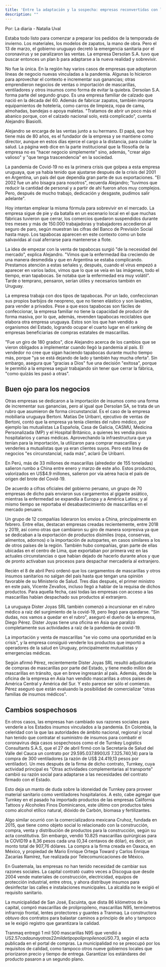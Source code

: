 ```yaml
---
title: 'Entre la adaptación y la sospecha: empresas reconvertidas con la pandemia'
description: ""
---
```


Por: La diaria - Natalia Uval

Estaba todo listo para comenzar a preparar los pedidos de la temporada de invierno. Los materiales, los modelos de zapatos, la mano de obra. Pero el 13 de marzo, el gobierno uruguayo decretó la emergencia sanitaria por el coronavirus y se paralizaron las ventas. La empresa Dersolan S.A. tuvo que buscar entonces un plan b para adaptarse a la nueva realidad y sobrevivir.

No fue la única. En la región hay varios casos de empresas que adoptaron líneas de negocio nuevas vinculadas a la pandemia. Algunas lo hicieron para aprovechar el contexto e incrementar sus ganancias; otras emprendieron negocios de ventas o importación de mascarillas, ventiladores y otros insumos como forma de evitar la quiebra.
Dersolan S.A. forma parte del segundo grupo. Es una empresa familiar de calzado que nació en la década del 60. Además de fabricar zapatos, también importa equipamientos de hotelería, como carros de limpieza, ropa de cama, almohadas, bandejas o apoya maletas. "Tratamos de abrir un poco más el abanico porque, con el calzado nacional solo, está complicado", cuenta Alejandro Biasiolli.

Alejandro se encarga de las ventas junto a su hermano. El papá, que hoy tiene más de 80 años, es el fundador de la empresa y se mantiene como director, aunque en estos días ejerce el cargo a la distancia, para cuidar la salud. La página web dice en la parte institucional que la filosofía de la empresa no es "hacer negocio simplemente" sino, además, "crear algo valioso" y "que tenga trascendencia" en la sociedad. 

La pandemia de Covid-19 no es la primera crisis que golpea a esta empresa uruguaya, que ya había tenido que ajustarse después de la crisis del 2001 en Argentina, un país del que dependía gran parte de sus exportaciones. "El 2002 fue un año bisagra para nosotros", recuerda Alejandro; "tuvimos que reducir la cantidad de personal y a partir de ahí fueron años muy complejos. Pero, después de mucho trabajo, dedicación y desgaste, pudimos salir adelante". 

Hoy intentan emplear la misma fórmula para sobrevivir en el mercado. La empresa sigue de pie y da batalla en un escenario local en el que muchas fábricas tuvieron que cerrar, los comercios quedaron suspendidos durante tres meses y más de 150.000 trabajadoras y trabajadores accedieron al seguro de paro, según muestran las cifras del Banco de Previsión Social hasta mayo. Los tapabocas aparecen en este contexto como un bote salvavidas al cual aferrarse para mantenerse a flote.

La idea de empezar con la venta de tapabocas surgió "de la necesidad del mercado", explica Alejandro. "Vimos que la enfermedad iba creciendo de una manera desmedida y que en Argentina se estaba complicando. Prestamos atención a estas señales y, después, cuando el virus empezó a aparecer en varios lados, vimos que lo que se veía en las imágenes, todo el tiempo, eran tapabocas. Se notaba que la enfermedad era muy volátil". Tarde o temprano, pensaron, serían útiles y necesarios también en Uruguay.

La empresa trabaja con dos tipos de tapabocas. Por un lado, confeccionan sus propios barbijos de neopreno, que no tienen elástico y son lavables, para vender a privados. Pese a que esos tapabocas son fáciles de confeccionar, la empresa familiar no tiene la capacidad de producir de forma masiva, por lo que, además, revenden tapabocas reciclables que elabora otra empresa uruguaya. Estos son los que han vendido a organismos del Estado, logrando ocupar el cuarto lugar en el ranking de empresas beneficiarias de compras estatales de mascarillas.  

"Fue un giro de 180 grados", dice Alejandro acerca de los cambios que se vieron obligados a implementar cuando llegó la pandemia al país. El vendedor no cree que sigan haciendo tapabocas durante mucho tiempo más, porque "ya se está dejando de lado y también hay mucha oferta". Sin embargo, asegura que "gracias a Dios" fue una decisión "exitosa", porque le permitió a la empresa seguir trabajando sin tener que cerrar la fábrica, "como quizás les pasó a otras".

## Buen ojo para los negocios

Otras empresas se dedicaron a la importación de insumos como una forma de incrementar sus ganancias, pero al igual que Dersolan SA, se trata de un rubro que asumieron de forma circunstancial. Es el caso de la empresa mobiliaria uruguaya Bertoni. Matías De Uribarri, ejecutivo de ventas de Bertoni, contó que la empresa ya tenía clientes del rubro médico, por ejemplo las mutualistas La Española, Casa de Galicia, CASMU, Medicina Personalizada (MP) y el Hospital Británico, a quienes les vendía pisos hospitalarios y camas médicas. Aprovechando la infraestructura que ya tenían para la importación, la utilizaron para comprar mascarillas y venderles a mutualistas que ya eran clientes suyos. Pero esta línea de negocios "es circunstancial, nada más", aclaró De Uribarri.

En Perú, más de 33 millones de mascarillas (alrededor de 155 toneladas) salieron rumbo a China entre enero y marzo de este año. Estos productos, valorizados en US$4.9 millones, salieron por vía aérea hacia el país de origen del brote del Covid-19. 

De acuerdo a cifras oficiales del gobierno peruano, un grupo de 70 empresas de dicho país enviaron sus cargamentos al gigante asiático, mientras la enfermedad se expandía a Europa y a América Latina; y al mismo tiempo se reportaba el desabastecimiento de mascarillas en el mercado peruano. 

Un grupo de 12 compañías lideraron los envíos a China, principalmente en febrero. Entre ellas, destacan empresas creadas recientemente, entre 2018 y 2019, así como otras que cambiaron su giro de manera sorpresiva ya que se dedicaban a la exportación de productos disímiles (ropa, conservas, alimentos, adornos) o la importación de autopartes, en casos similares a los de otros países de la región. También hubo compañías, gran parte de ellas ubicadas en el centro de Lima, que exportaban por primera vez en las actuales circunstancias o que habían dejado de hacerlo durante años y que de pronto activaban sus procesos para despachar mercadería al extranjero.

Recién el 8 de abril Perú ordenó que los cargamentos de mascarillas y otros insumos sanitarios no salgan del país hasta que tengan una opinión favorable de su Ministerio de Salud. Tres días después, el primer ministro en este país, Vicente Zevallos, incluso llegó a hablar de la requisa de dichos productos. Para aquella fecha, casi todas las empresas con acceso a las mascarillas habían despachado sus productos al extranjero.

La uruguaya Dister Joyas SRL también comenzó a incursionar en el rubro médico a raíz del surgimiento de la covid-19, pero llegó para quedarse. "Sin dudas, nos vamos a quedar en el rubro", aseguró el dueño de la empresa, Diego Pérez. Dister Joyas tiene una oficina en Asia que paralizó completamente sus actividades a raíz de la pandemia de covid-19. 

La importación y venta de mascarillas "se vio como una oportunidad en la crisis", y la empresa consiguió venderle los productos que importó a operadores de la salud en Uruguay, principalmente mutualistas y emergencias médicas. 

Según afirmó Pérez, recientemente Dister Joyas SRL resultó adjudicataria de compras de mascarillas por parte del Estado, y tiene medio millón de mascarillas en tránsito, que en breve ingresarán al país. Además, desde la oficina de la empresa en Asia han vendido mascarillas a otros países de América Central y América del Sur. Y esto parece ser sólo el comienzo. Pérez aseguró que están evaluando la posibilidad de comercializar "otras familias de insumos médicos".

## Cambios sospechosos

En otros casos, las empresas han cambiado sus razones sociales para venderle a los Estados insumos vinculados a la pandemia. En Colombia, la celeridad con la que las autoridades de ámbito nacional, regional y local han tenido que contratar el suministro de insumos para combatir el coronavirus deja casos sospechosos como el de Turnkey Logistics Consultants S.A.S, que el 27 de abril firmó con la Secretaría de Salud del Valle del Cauca un contrato por $29.595.037.890 (US$ 7.325.740,14) para la compra de 300 ventiladores (a razón de US$ 24.419,13 pesos por ventilador). Un mes después de la firma de dicho contrato, Turnkey, cuya actividad principal es "Otras actividades complementarias al transporte" cambió su razón social para adaptarse a las necesidades del contrato firmado con el Estado.

Esto deja un manto de duda sobre la idoneidad de Turnkey para proveer material sanitario como ventiladores hospitalarios. A esto, cabe agregar que Turnkey en el pasado ha importado productos de las empresas California Tattoos y Alcoholes Finos Dominicanos, este último con productos tales como alcohol etílico natural, dióxido de Carbón, biomasa y fertilizantes.

Algo similar ocurrió con la comercializadora mexicana Cruhoz, fundada en 2015, que tiene como objeto social lo relacionado con la construcción, compra, venta y distribución de productos para la construcción, según su acta constitutiva. Sin embargo, vendió 10.825 mascarillas quirúrgicas para la COVID19 a 8,36 pesos cada una (0,34 centavos de dólar), es decir, un monto total de 907,76 dólares. La compra a la firma creada en Oaxaca, en México, y propiedad de Mario Enrique Ortega Toward y Carlos Enrique Zacarías Ramírez, fue realizada por Telecomunicaciones de México.

En Guatemala, las empresas no han tenido necesidad de cambiar sus razones sociales. La capital contrató cuatro veces a Discogua que desde 2004 vende materiales de construcción, electricidad, equipos de protección industrial, entre otros, y ahora distribuye insumos para desinfectar las calles e instalaciones municipales. La alcaldía no le exigió el requisito sanitario.

La municipalidad de San José, Escuinta, que dista 86 kilómetros de la capital, compró mascarillas de prolipropileno, mascarillas N95, termómetros infrarrojo frontal, lentes protectores y guantes a Tranmaq. La constructora obtuvo dos contratos para balastar caminos a principio de año y tampoco se le exigió registro que garantizara la calidad.

Tranmaq entregó 1 mil 500 mascarillas N95 que vendió a US$2.57 cada una y otras 22 mil de tipo polipropileno a US$0.73, según el acta publicada en el portal de compras. La municipalidad no se preocupó por los requisitos de calidad, como tampoco otros nueve gobiernos locales que priorizaron precio y tiempo de entrega. Garantizar los estándares del producto pasaron a un segundo plano.


